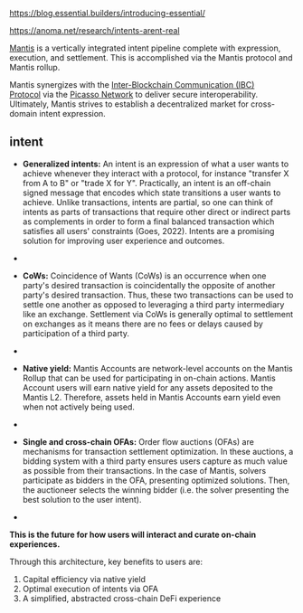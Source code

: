 https://blog.essential.builders/introducing-essential/

https://anoma.net/research/intents-arent-real


[Mantis](https://www.mantis.app/) is a vertically integrated intent pipeline complete with 
expression, execution, and settlement. This is accomplished via the Mantis protocol and Mantis rollup.


Mantis synergizes with the [Inter-Blockchain Communication (IBC) Protocol](https://www.ibcprotocol.dev/) via the [Picasso Network](https://www.picasso.network/) to deliver secure interoperability. Ultimately, Mantis strives to establish a decentralized market for cross-domain intent expression.


## intent
-   **Generalized intents:** An intent is an expression of what a user wants to achieve whenever they interact with a protocol, for instance "transfer X from A to B" or "trade X for Y". Practically, an intent is an off-chain signed message that encodes which state transitions a user wants to achieve. Unlike transactions, intents are partial, so one can think of intents as parts of transactions that require other direct or indirect parts as complements in order to form a final balanced transaction which satisfies all users' constraints (Goes, 2022). Intents are a promising solution for improving user experience and outcomes.
-   


-   **CoWs:** Coincidence of Wants (CoWs) is an occurrence when one party's desired transaction is coincidentally the opposite of another party's desired transaction. Thus, these two transactions can be used to settle one another as opposed to leveraging a third party intermediary like an exchange. Settlement via CoWs is generally optimal to settlement on exchanges as it means there are no fees or delays caused by participation of a third party.
-   
-   **Native yield:** Mantis Accounts are network-level accounts on the Mantis Rollup that can be used for participating in on-chain actions. Mantis Account users will earn native yield for any assets deposited to the Mantis L2. Therefore, assets held in Mantis Accounts earn yield even when not actively being used.
-   

-   **Single and cross-chain OFAs:** Order flow auctions (OFAs) are mechanisms for transaction settlement optimization. In these auctions, a bidding system with a third party ensures users capture as much value as possible from their transactions. In the case of Mantis, solvers participate as bidders in the OFA, presenting optimized solutions. Then, the auctioneer selects the winning bidder (i.e. the solver presenting the best solution to the user intent).
-   
**This is the future for how users will interact and curate on-chain experiences.**

Through this architecture, key benefits to users are:

1.  Capital efficiency via native yield
2.  Optimal execution of intents via OFA
3.  A simplified, abstracted cross-chain DeFi experience